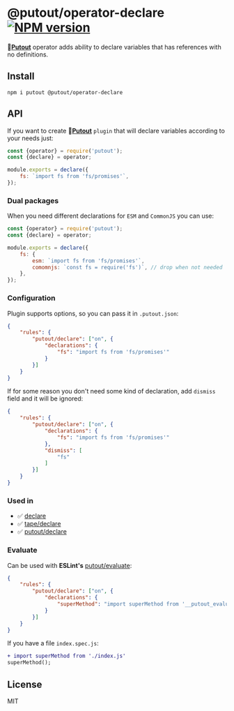 # @putout/operator-declare [![NPM version][NPMIMGURL]][NPMURL]

[NPMIMGURL]: https://img.shields.io/npm/v/@putout/operator-declare.svg?style=flat&longCache=true
[NPMURL]: https://npmjs.org/package/@putout/operator-declare "npm"

🐊[**Putout**](https://github.com/coderaiser/putout) operator adds ability to declare variables that has references with no definitions.

## Install

```
npm i putout @putout/operator-declare
```

## API

If you want to create 🐊[**Putout**](https://github.com/coderaiser/putout) `plugin` that will declare variables according to your needs just:

```js
const {operator} = require('putout');
const {declare} = operator;

module.exports = declare({
    fs: `import fs from 'fs/promises'`,
});
```

### Dual packages

When you need different declarations for `ESM` and `CommonJS` you can use:

```js
const {operator} = require('putout');
const {declare} = operator;

module.exports = declare({
    fs: {
        esm: `import fs from 'fs/promises'`,
        comomnjs: `const fs = require('fs')`, // drop when not needed
    },
});
```

### Configuration

Plugin supports options, so you can pass it in `.putout.json`:

```json
{
    "rules": {
        "putout/declare": ["on", {
            "declarations": {
                "fs": "import fs from 'fs/promises'"
            }
        }]
    }
}
```

If for some reason you don't need some kind of declaration, add `dismiss` field and it will be ignored:

```json
{
    "rules": {
        "putout/declare": ["on", {
            "declarations": {
                "fs": "import fs from 'fs/promises'"
            },
            "dismiss": [
                "fs"
            ]
        }]
    }
}
```

### Used in

- ✅ [declare](https://github.com/coderaiser/putout/tree/master/packages/plugin-declare#readme)
- ✅ [tape/declare](https://github.com/coderaiser/putout/tree/master/packages/plugin-tape#declare)
- ✅ [putout/declare](https://github.com/coderaiser/putout/tree/master/packages/plugin-putout#declare)

### Evaluate

Can be used with **ESLint's** [putout/evaluate](https://github.com/coderaiser/putout/tree/master/packages/eslint-plugin-putout/lib/evaluate#readme):

```json
{
    "rules": {
        "putout/declare": ["on", {
            "declarations": {
                "superMethod": "import superMethod from '__putout_evaluate: join(`./`, basename(__filename), `.js`)'"
            }
        }]
    }
}
```

If you have a file `index.spec.js`:

```diff
+ import superMethod from './index.js'
superMethod();
```

## License

MIT
